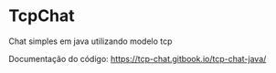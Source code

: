 # TcpChat
 Chat simples em java utilizando modelo tcp

Documentação do código:
https://tcp-chat.gitbook.io/tcp-chat-java/
